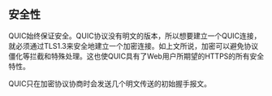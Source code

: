 ## 安全性

QUIC始终保证安全。QUIC协议没有明文的版本，所以想要建立一个QUIC连接，就必须通过TLS1.3来安全地建立一个加密连接。如上文所说，加密可以避免协议僵化等拦截和特殊处理。这也使QUIC具有了Web用户所期望的HTTPS的所有安全特性。

QUIC只在加密协议协商时会发送几个明文传送的初始握手报文。
